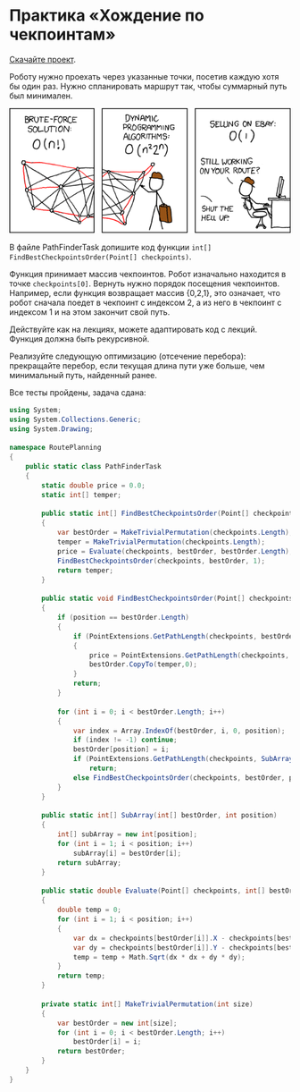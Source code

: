 # Практика «Хождение по чекпоинтам»

[Скачайте проект](route-planning.zip).

Роботу нужно проехать через указанные точки, посетив каждую хотя бы один раз. Нужно спланировать маршрут так, чтобы суммарный путь был минимален.

<p float="left">
<img src="travelling_salesman_problem.png" width="600" />
</p>

В файле PathFinderTask допишите код функции `int[] FindBestCheckpointsOrder(Point[] checkpoints)`.

Функция принимает массив чекпоинтов. Робот изначально находится в точке `checkpoints[0]`. Вернуть нужно порядок посещения чекпоинтов. Например, если функция возвращает массив {0,2,1}, это означает, что робот сначала поедет в чекпоинт с индексом 2, а из него в чекпоинт с индексом 1 и на этом закончит свой путь.

Действуйте как на лекциях, можете адаптировать код с лекций. Функция должна быть рекурсивной.

Реализуйте следующую оптимизацию (отсечение перебора): прекращайте перебор, если текущая длина пути уже больше, чем минимальный путь, найденный ранее.

Все тесты пройдены, задача сдана:
```cs
using System;
using System.Collections.Generic;
using System.Drawing;

namespace RoutePlanning
{
    public static class PathFinderTask
    {
        static double price = 0.0;
        static int[] temper;
    
        public static int[] FindBestCheckpointsOrder(Point[] checkpoints)
        {
            var bestOrder = MakeTrivialPermutation(checkpoints.Length);
            temper = MakeTrivialPermutation(checkpoints.Length);
            price = Evaluate(checkpoints, bestOrder, bestOrder.Length);
            FindBestCheckpointsOrder(checkpoints, bestOrder, 1);
            return temper;
        }
    
        public static void FindBestCheckpointsOrder(Point[] checkpoints, int[] bestOrder, int position)
        {
            if (position == bestOrder.Length)
            {
                if (PointExtensions.GetPathLength(checkpoints, bestOrder) < price)
                {
                    price = PointExtensions.GetPathLength(checkpoints, bestOrder);
                    bestOrder.CopyTo(temper,0);
                }
                return;
            }
        
            for (int i = 0; i < bestOrder.Length; i++)
            {
                var index = Array.IndexOf(bestOrder, i, 0, position);
                if (index != -1) continue;
                bestOrder[position] = i;
                if (PointExtensions.GetPathLength(checkpoints, SubArray(bestOrder, position)) > price) 
                    return;
                else FindBestCheckpointsOrder(checkpoints, bestOrder, position + 1);
            }
        }
    
        public static int[] SubArray(int[] bestOrder, int position)
        {
            int[] subArray = new int[position];
            for (int i = 1; i < position; i++)
                subArray[i] = bestOrder[i];
            return subArray;
        }
    
        public static double Evaluate(Point[] checkpoints, int[] bestOrder, int position)
        {
            double temp = 0;
            for (int i = 1; i < position; i++)
            {
                var dx = checkpoints[bestOrder[i]].X - checkpoints[bestOrder[i - 1]].X;
                var dy = checkpoints[bestOrder[i]].Y - checkpoints[bestOrder[i - 1]].Y;
                temp = temp + Math.Sqrt(dx * dx + dy * dy);
            }
            return temp;
        }
    
        private static int[] MakeTrivialPermutation(int size)
        {
            var bestOrder = new int[size];
            for (int i = 0; i < bestOrder.Length; i++)
                bestOrder[i] = i;
            return bestOrder;
        }
    }
}
```
